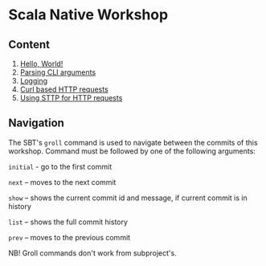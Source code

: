 # Scala Native Workshop

## Content

1. [Hello, World!](./1_hello_world.md)
1. [Parsing CLI arguments](./2_parsing_cli.md)
1. [Logging](./3_logging.md)
1. [Curl based HTTP requests](./4_curl_request.md)
1. [Using STTP for HTTP requests](./5_sttp.md)

## Navigation

The SBT's `groll` command is used to navigate between the commits of this workshop.
Command must be followed by one of the following arguments:

`initial` - go to the first commit

`next`    – moves to the next commit

`show`    – shows the current commit id and message, if current commit is in history

`list`    – shows the full commit history

`prev`    – moves to the previous commit

NB! Groll commands don't work from subproject's.
